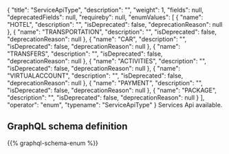 {
  "title": "ServiceApiType",
  "description": "",
  "weight": 1,
  "fields": null,
  "deprecatedFields": null,
  "requireby": null,
  "enumValues": [
    {
      "name": "HOTEL",
      "description": "",
      "isDeprecated": false,
      "deprecationReason": null
    },
    {
      "name": "TRANSPORTATION",
      "description": "",
      "isDeprecated": false,
      "deprecationReason": null
    },
    {
      "name": "CAR",
      "description": "",
      "isDeprecated": false,
      "deprecationReason": null
    },
    {
      "name": "TRANSFERS",
      "description": "",
      "isDeprecated": false,
      "deprecationReason": null
    },
    {
      "name": "ACTIVITIES",
      "description": "",
      "isDeprecated": false,
      "deprecationReason": null
    },
    {
      "name": "VIRTUALACCOUNT",
      "description": "",
      "isDeprecated": false,
      "deprecationReason": null
    },
    {
      "name": "PAYMENT",
      "description": "",
      "isDeprecated": false,
      "deprecationReason": null
    },
    {
      "name": "PACKAGE",
      "description": "",
      "isDeprecated": false,
      "deprecationReason": null
    }
  ],
  "operator": "enum",
  "typename": "ServiceApiType"
}
Services Api available.
## GraphQL schema definition

{{% graphql-schema-enum %}}
